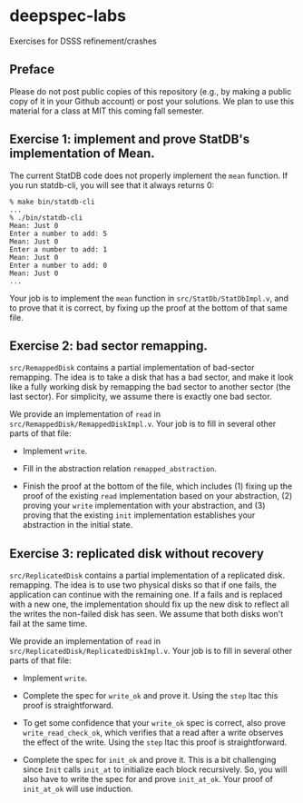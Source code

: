 # deepspec-labs
Exercises for DSSS refinement/crashes

## Preface

Please do not post public copies of this repository (e.g., by making
a public copy of it in your Github account) or post your solutions.
We plan to use this material for a class at MIT this coming fall semester.

## Exercise 1: implement and prove StatDB's implementation of Mean.

The current StatDB code does not properly implement the `mean` function.
If you run statdb-cli, you will see that it always returns 0:

```
% make bin/statdb-cli
...
% ./bin/statdb-cli
Mean: Just 0
Enter a number to add: 5
Mean: Just 0
Enter a number to add: 1
Mean: Just 0
Enter a number to add: 0
Mean: Just 0
...
```

Your job is to implement the `mean` function in `src/StatDb/StatDbImpl.v`,
and to prove that it is correct, by fixing up the proof at the bottom of
that same file.

## Exercise 2: bad sector remapping.

`src/RemappedDisk` contains a partial implementation of bad-sector
remapping.  The idea is to take a disk that has a bad sector, and make
it look like a fully working disk by remapping the bad sector to another
sector (the last sector).  For simplicity, we assume there is exactly
one bad sector.

We provide an implementation of `read` in `src/RemappedDisk/RemappedDiskImpl.v`.
Your job is to fill in several other parts of that file:

- Implement `write`.

- Fill in the abstraction relation `remapped_abstraction`.

- Finish the proof at the bottom of the file, which includes (1) fixing
  up the proof of the existing `read` implementation based on your
  abstraction, (2) proving your `write` implementation with your abstraction,
  and (3) proving that the existing `init` implementation establishes
  your abstraction in the initial state.
  
## Exercise 3: replicated disk without recovery

`src/ReplicatedDisk` contains a partial implementation of a replicated disk.
remapping.  The idea is to use two physical disks so that if one fails, the
application can continue with the remaining one.  If a fails and is replaced
with a new one, the implementation should fix up the new disk to reflect all the
writes the non-failed disk has seen.  We assume that both disks won't fail at
the same time.

We provide an implementation of `read` in `src/ReplicatedDisk/ReplicatedDiskImpl.v`.
Your job is to fill in several other parts of that file:

- Implement `write`.

- Complete the spec for `write_ok` and prove it.  Using the `step` ltac this
  proof is straightforward.

- To get some confidence that your `write_ok` spec is correct, also prove
  `write_read_check_ok`, which verifies that a read after a write observes the
  effect of the write.  Using the `step` ltac this proof is straightforward.

- Complete the spec for `init_ok` and prove it. This is a bit challenging since
  `Init` calls `init_at` to initialize each block recursively.  So, you will
  also have to write the spec for and prove `init_at_ok`. Your proof of `init_at_ok`
  will use induction.



